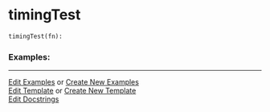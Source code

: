# <a id="Peeves.TestUtils.timingTest">timingTest</a>

```python
timingTest(fn): 
```
 

### Examples: 


___

[Edit Examples](https://github.com/McCoyGroup/References/edit/gh-pages/Documentation/examples/Peeves/TestUtils/timingTest.md) or 
[Create New Examples](https://github.com/McCoyGroup/References/new/gh-pages/?filename=Documentation/examples/Peeves/TestUtils/timingTest.md) <br/>
[Edit Template](https://github.com/McCoyGroup/References/edit/gh-pages/Documentation/templates/Peeves/TestUtils/timingTest.md) or 
[Create New Template](https://github.com/McCoyGroup/References/new/gh-pages/?filename=Documentation/templates/Peeves/TestUtils/timingTest.md) <br/>
[Edit Docstrings](https://github.com/McCoyGroup/Peeves/edit/master/TestUtils.py?message=Update%20Docs)